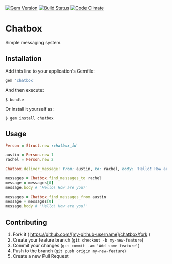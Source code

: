 [![Gem Version](https://badge.fury.io/rb/chatbox.svg)](http://badge.fury.io/rb/chatbox)
[![Build Status](https://travis-ci.org/austinthecoder/chatbox.svg?branch=master)](https://travis-ci.org/austinthecoder/chatbox)
[![Code Climate](https://codeclimate.com/github/austinthecoder/chatbox/badges/gpa.svg)](https://codeclimate.com/github/austinthecoder/chatbox)

# Chatbox

Simple messaging system.

## Installation

Add this line to your application's Gemfile:

```ruby
gem 'chatbox'
```

And then execute:

    $ bundle

Or install it yourself as:

    $ gem install chatbox

## Usage

```ruby
Person = Struct.new :chatbox_id

austin = Person.new 1
rachel = Person.new 2

Chatbox.deliver_message! from: austin, to: rachel, body: 'Hello! How are you?'

messages = Chatbox.find_messages_to rachel
message = messages[0]
message.body # 'Hello! How are you?'

messages = Chatbox.find_messages_from austin
message = messages[0]
message.body # 'Hello! How are you?'
```

## Contributing

1. Fork it ( https://github.com/[my-github-username]/chatbox/fork )
2. Create your feature branch (`git checkout -b my-new-feature`)
3. Commit your changes (`git commit -am 'Add some feature'`)
4. Push to the branch (`git push origin my-new-feature`)
5. Create a new Pull Request

